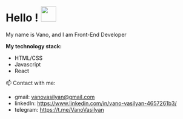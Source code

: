 # Hello ! <img  src="https://c.tenor.com/DY6Pm8lN264AAAAC/adele-hello.gif"  width="40px" />

My name is Vano, and I am Front-End Developer 

**My technology stack:**

* HTML/CSS
* Javascript
* React

📫 Contact with me:

* gmail: vanovasilyan@gmail.com 
* linkedIn: https://www.linkedin.com/in/vano-vasilyan-4657261b3/
* telegram: https://t.me/VanoVasilyan 

